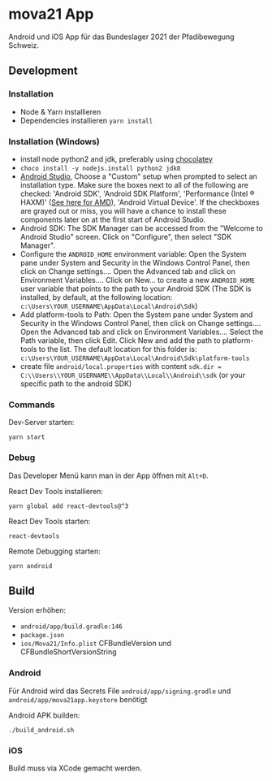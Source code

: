 # mova21 App

Android und iOS App für das Bundeslager 2021 der Pfadibewegung Schweiz.

## Development

### Installation

- Node & Yarn installieren
- Dependencies installieren `yarn install`

### Installation (Windows)

- install node python2 and jdk, preferably using [chocolatey](https://chocolatey.org/docs/installation)
- `choco install -y nodejs.install python2 jdk8`
- [Android Studio](https://developer.android.com/studio), Choose a "Custom" setup when prompted to select an installation type. Make sure the boxes next to all of the following are checked: 'Android SDK', 'Android SDK Platform', 'Performance (Intel ® HAXM)' ([See here for AMD](https://android-developers.googleblog.com/2018/07/android-emulator-amd-processor-hyper-v.html)), 'Android Virtual Device'. If the checkboxes are grayed out or miss, you will have a chance to install these components later on at the first start of Android Studio.
- Android SDK: The SDK Manager can be accessed from the "Welcome to Android Studio" screen. Click on "Configure", then select "SDK Manager".
- Configure the `ANDROID_HOME` environment variable: Open the System pane under System and Security in the Windows Control Panel, then click on Change settings.... Open the Advanced tab and click on Environment Variables.... Click on New... to create a new `ANDROID_HOME` user variable that points to the path to your Android SDK (The SDK is installed, by default, at the following location: `c:\Users\YOUR_USERNAME\AppData\Local\Android\Sdk`)
- Add platform-tools to Path: Open the System pane under System and Security in the Windows Control Panel, then click on Change settings.... Open the Advanced tab and click on Environment Variables.... Select the Path variable, then click Edit. Click New and add the path to platform-tools to the list. The default location for this folder is: `c:\Users\YOUR_USERNAME\AppData\Local\Android\Sdk\platform-tools`
- create file `android/local.properties` with content `sdk.dir = C:\\Users\\YOUR_USERNAME\\AppData\\Local\\Android\\sdk` (or your specific path to the android SDK)


### Commands

Dev-Server starten:

    yarn start

### Debug

Das Developer Menü kann man in der App öffnen mit `Alt+D`.

React Dev Tools installieren:

    yarn global add react-devtools@^3

React Dev Tools starten:

    react-devtools

Remote Debugging starten:

    yarn android

## Build

Version erhöhen:

- `android/app/build.gradle:146`
- `package.json`
- `ios/Mova21/Info.plist` CFBundleVersion und CFBundleShortVersionString

### Android

Für Android wird das Secrets File `android/app/signing.gradle` und `android/app/mova21app.keystore` benötigt

Android APK builden:

    ./build_android.sh

### iOS

Build muss via XCode gemacht werden.
